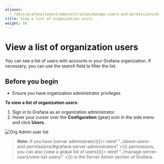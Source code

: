 ```yaml
---
aliases:
  - /docs/grafana/latest/administration/manage-users-and-permissions/manage-org-users/view-list-org-users/
title: View a list of organization users
weight: 50
---
```


# View a list of organization users

You can see a list of users with accounts in your Grafana organization. If necessary, you can use the search field to filter the list.

## Before you begin

- Ensure you have organization administrator privileges

**To view a list of organization users**:

1. Sign in to Grafana as an organization administrator.
1. Hover your cursor over the **Configuration** (gear) icon in the side menu and click **Users**.

![Org Admin user list](/static/img/docs/manage-users/org-user-list-7-3.png)

> **Note:** If you have [server administrator]({{< relref "../about-users-and-permissions/#grafana-server-administrators" >}}) permissions, you can also [view a global list of users]({{< relref "../manage-server-users/view-list-users/" >}}) in the Server Admin section of Grafana.
